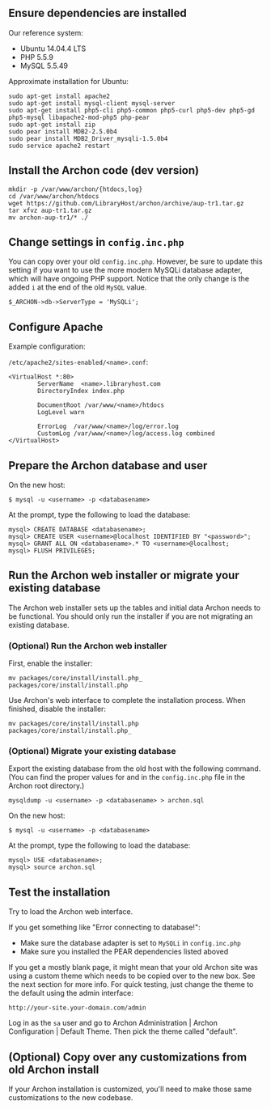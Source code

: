 ## Ensure dependencies are installed

Our reference system:

- Ubuntu 14.04.4 LTS
- PHP 5.5.9
- MySQL 5.5.49

Approximate installation for Ubuntu:

    sudo apt-get install apache2
    sudo apt-get install mysql-client mysql-server
    sudo apt-get install php5-cli php5-common php5-curl php5-dev php5-gd php5-mysql libapache2-mod-php5 php-pear
    sudo apt-get install zip
    sudo pear install MDB2-2.5.0b4
    sudo pear install MDB2_Driver_mysqli-1.5.0b4
    sudo service apache2 restart


## Install the Archon code (dev version)

    mkdir -p /var/www/archon/{htdocs,log}
    cd /var/www/archon/htdocs
    wget https://github.com/LibraryHost/archon/archive/aup-tr1.tar.gz
    tar xfvz aup-tr1.tar.gz
    mv archon-aup-tr1/* ./


## Change settings in `config.inc.php`

You can copy over your old `config.inc.php`. However, be sure to update this
setting if you want to use the more modern MySQLi database adapter, which will
have ongoing PHP support. Notice that the only change is the added `i` at the
end of the old `MySQL` value.

    $_ARCHON->db->ServerType = 'MySQLi';


## Configure Apache

Example configuration:

`/etc/apache2/sites-enabled/<name>.conf`:


    <VirtualHost *:80>
            ServerName  <name>.libraryhost.com
            DirectoryIndex index.php
    
            DocumentRoot /var/www/<name>/htdocs
            LogLevel warn
    
            ErrorLog  /var/www/<name>/log/error.log
            CustomLog /var/www/<name>/log/access.log combined
    </VirtualHost>


## Prepare the Archon database and user

On the new host:

    $ mysql -u <username> -p <databasename>

At the prompt, type the following to load the database:

    mysql> CREATE DATABASE <databasename>;
    mysql> CREATE USER <username>@localhost IDENTIFIED BY "<password>";
    mysql> GRANT ALL ON <databasename>.* TO <username>@localhost;
    mysql> FLUSH PRIVILEGES;


## Run the Archon web installer **or** migrate your existing database

The Archon web installer sets up the tables and initial data Archon needs to be
functional. You should only run the installer if you are not migrating an
existing database.

### (Optional) Run the Archon web installer

First, enable the installer:

    mv packages/core/install/install.php_ packages/core/install/install.php

Use Archon's web interface to complete the installation process. When finished, disable the installer:

    mv packages/core/install/install.php packages/core/install/install.php_

### (Optional) Migrate your existing database

Export the existing database from the old host with the following command. (You
can find the proper values for <username> and <databasename> in the
`config.inc.php` file in the Archon root directory.)

    mysqldump -u <username> -p <databasename> > archon.sql

On the new host:

    $ mysql -u <username> -p <databasename>

At the prompt, type the following to load the database:

    mysql> USE <databasename>;
    mysql> source archon.sql



## Test the installation

Try to load the Archon web interface.

If you get something like "Error connecting to database!":

- Make sure the database adapter is set to `MySQLi` in `config.inc.php`
- Make sure you installed the PEAR dependencies listed aboved

If you get a mostly blank page, it might mean that your old Archon site was
using a custom theme which needs to be copied over to the new box. See the next
section for more info. For quick testing, just change the theme to the default
using the admin interface:

    http://your-site.your-domain.com/admin

Log in as the `sa` user and go to Archon Administration | Archon Configuration
| Default Theme. Then pick the theme called "default".


## (Optional) Copy over any customizations from old Archon install

If your Archon installation is customized, you'll need to make those same
customizations to the new codebase.
